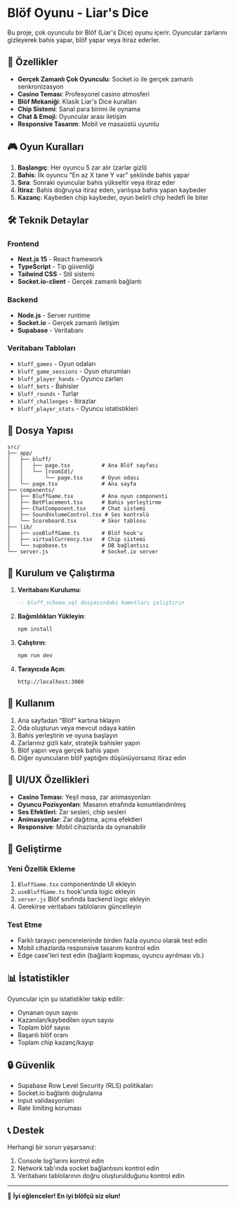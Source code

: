 # Blöf Oyunu - Liar's Dice

Bu proje, çok oyunculu bir Blöf (Liar's Dice) oyunu içerir. Oyuncular zarlarını gizleyerek bahis yapar, blöf yapar veya itiraz ederler.

## 🚀 Özellikler

- **Gerçek Zamanlı Çok Oyunculu**: Socket.io ile gerçek zamanlı senkronizasyon
- **Casino Teması**: Profesyonel casino atmosferi
- **Blöf Mekaniği**: Klasik Liar's Dice kuralları
- **Chip Sistemi**: Sanal para birimi ile oynama
- **Chat & Emoji**: Oyuncular arası iletişim
- **Responsive Tasarım**: Mobil ve masaüstü uyumlu

## 🎮 Oyun Kuralları

1. **Başlangıç**: Her oyuncu 5 zar alır (zarlar gizli)
2. **Bahis**: İlk oyuncu "En az X tane Y var" şeklinde bahis yapar
3. **Sıra**: Sonraki oyuncular bahis yükseltir veya itiraz eder
4. **İtiraz**: Bahis doğruysa itiraz eden, yanlışsa bahis yapan kaybeder
5. **Kazanç**: Kaybeden chip kaybeder, oyun belirli chip hedefi ile biter

## 🛠️ Teknik Detaylar

### Frontend
- **Next.js 15** - React framework
- **TypeScript** - Tip güvenliği
- **Tailwind CSS** - Stil sistemi
- **Socket.io-client** - Gerçek zamanlı bağlantı

### Backend
- **Node.js** - Server runtime
- **Socket.io** - Gerçek zamanlı iletişim
- **Supabase** - Veritabanı

### Veritabanı Tabloları
- `bluff_games` - Oyun odaları
- `bluff_game_sessions` - Oyun oturumları
- `bluff_player_hands` - Oyuncu zarları
- `bluff_bets` - Bahisler
- `bluff_rounds` - Turlar
- `bluff_challenges` - İtirazlar
- `bluff_player_stats` - Oyuncu istatistikleri

## 📁 Dosya Yapısı

```
src/
├── app/
│   ├── bluff/
│   │   ├── page.tsx          # Ana Blöf sayfası
│   │   └── [roomId]/
│   │       └── page.tsx      # Oyun odası
│   └── page.tsx              # Ana sayfa
├── components/
│   ├── BluffGame.tsx         # Ana oyun componenti
│   ├── BetPlacement.tsx      # Bahis yerleştirme
│   ├── ChatComponent.tsx     # Chat sistemi
│   ├── SoundVolumeControl.tsx # Ses kontrolü
│   └── Scoreboard.tsx        # Skor tablosu
├── lib/
│   ├── useBluffGame.ts       # Blöf hook'u
│   ├── virtualCurrency.tsx   # Chip sistemi
│   └── supabase.ts           # DB bağlantısı
└── server.js                 # Socket.io server
```

## 🚀 Kurulum ve Çalıştırma

1. **Veritabanı Kurulumu**:
   ```sql
   -- bluff_schema.sql dosyasındaki komutları çalıştırın
   ```

2. **Bağımlılıkları Yükleyin**:
   ```bash
   npm install
   ```

3. **Çalıştırın**:
   ```bash
   npm run dev
   ```

4. **Tarayıcıda Açın**:
   ```
   http://localhost:3000
   ```

## 🎯 Kullanım

1. Ana sayfadan "Blöf" kartına tıklayın
2. Oda oluşturun veya mevcut odaya katılın
3. Bahis yerleştirin ve oyuna başlayın
4. Zarlarınız gizli kalır, stratejik bahisler yapın
5. Blöf yapın veya gerçek bahis yapın
6. Diğer oyuncuların blöf yaptığını düşünüyorsanız itiraz edin

## 🎨 UI/UX Özellikleri

- **Casino Teması**: Yeşil masa, zar animasyonları
- **Oyuncu Pozisyonları**: Masanın etrafında konumlandırılmış
- **Ses Efektleri**: Zar sesleri, chip sesleri
- **Animasyonlar**: Zar dağıtma, açma efektleri
- **Responsive**: Mobil cihazlarda da oynanabilir

## 🔧 Geliştirme

### Yeni Özellik Ekleme
1. `BluffGame.tsx` componentinde UI ekleyin
2. `useBluffGame.ts` hook'unda logic ekleyin
3. `server.js` Blöf sınıfında backend logic ekleyin
4. Gerekirse veritabanı tablolarını güncelleyin

### Test Etme
- Farklı tarayıcı pencerelerinde birden fazla oyuncu olarak test edin
- Mobil cihazlarda responsive tasarımı kontrol edin
- Edge case'leri test edin (bağlantı kopması, oyuncu ayrılması vb.)

## 📊 İstatistikler

Oyuncular için şu istatistikler takip edilir:
- Oynanan oyun sayısı
- Kazanılan/kaybedilen oyun sayısı
- Toplam blöf sayısı
- Başarılı blöf oranı
- Toplam chip kazanç/kayıp

## 🔒 Güvenlik

- Supabase Row Level Security (RLS) politikaları
- Socket.io bağlantı doğrulama
- Input validasyonları
- Rate limiting koruması

## 📞 Destek

Herhangi bir sorun yaşarsanız:
1. Console log'larını kontrol edin
2. Network tab'ında socket bağlantısını kontrol edin
3. Veritabanı tablolarının doğru oluşturulduğunu kontrol edin

---

🎲 **İyi eğlenceler! En iyi blöfçü siz olun!**
